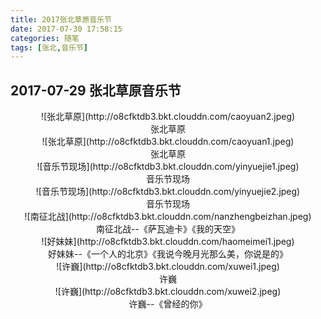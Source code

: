 ```yaml
---
title: 2017张北草原音乐节
date: 2017-07-30 17:58:15
categories: 随笔
tags: [张北,音乐节]
---
```


## 2017-07-29 张北草原音乐节

<center>![张北草原](http://o8cfktdb3.bkt.clouddn.com/caoyuan2.jpeg)</center>
<center>张北草原</center>
<!--more-->
<center>![张北草原](http://o8cfktdb3.bkt.clouddn.com/caoyuan1.jpeg)</center>
<center>张北草原</center>


<center>![音乐节现场](http://o8cfktdb3.bkt.clouddn.com/yinyuejie1.jpeg)</center>
<center>音乐节现场</center>


<center>![音乐节现场](http://o8cfktdb3.bkt.clouddn.com/yinyuejie2.jpeg)</center>
<center>音乐节现场</center>


<center>![南征北战](http://o8cfktdb3.bkt.clouddn.com/nanzhengbeizhan.jpeg)</center>
<center>南征北战--《萨瓦迪卡》《我的天空》</center>


<center>![好妹妹](http://o8cfktdb3.bkt.clouddn.com/haomeimei1.jpeg)</center>
<center>好妹妹--《一个人的北京》《我说今晚月光那么美，你说是的》</center>


<center>![许巍](http://o8cfktdb3.bkt.clouddn.com/xuwei1.jpeg)</center>
<center>许巍</center>


<center>![许巍](http://o8cfktdb3.bkt.clouddn.com/xuwei2.jpeg)</center>
<center>许巍--《曾经的你》</center>


